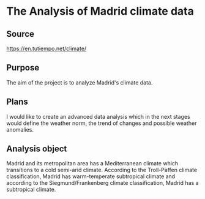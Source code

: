 # The Analysis of Madrid climate data

## Source
https://en.tutiempo.net/climate/

## Purpose 
The aim of the project is to analyze Madrid's climate data.

## Plans
I would like to create an advanced data analysis which in the next stages would define the weather norm, the trend of changes and possible weather anomalies.

## Analysis object
Madrid and its metropolitan area has a Mediterranean climate which transitions to a cold semi-arid climate. According to the Troll-Paffen climate classification, Madrid has warm-temperate subtropical climate and according to the Siegmund/Frankenberg climate classification, Madrid has a subtropical climate.
